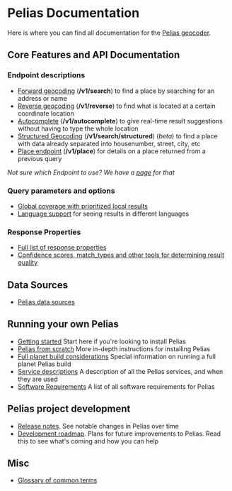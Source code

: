 # Pelias Documentation
Here is where you can find all documentation for the [Pelias geocoder](https://github.com/pelias/pelias/).

## Core Features and API Documentation

### Endpoint descriptions
- [Forward geocoding](search.md) (**/v1/search**) to find a place by searching for an address or name
- [Reverse geocoding](reverse.md) (**/v1/reverse**) to find what is located at a certain coordinate location
- [Autocomplete](autocomplete.md) (**/v1/autocomplete**) to give real-time result suggestions without having to type the whole location
- [Structured Geocoding](structured-geocoding.md) (**/v1/search/structured**) (*beta*) to find a place with data already separated into housenumber, street, city, etc
- [Place endpoint](place.md) (**/v1/place**) for details on a place returned from a previous query

_Not sure which Endpoint to use? We have a [page](search-workflows.md) for that_

### Query parameters and options
- [Global coverage with prioritized local results](search.md#prioritize-results-by-proximity)
- [Language support](language-codes.md) for seeing results in different languages

### Response Properties

- [Full list of response properties](response.md)
- [Confidence scores, match\_types and other tools for determining result quality](result-quality.md)

## Data Sources
- [Pelias data sources](data-sources.md)

## Running your own Pelias
- [Getting started](getting-started-install.md) Start here if you're looking to install Pelias
- [Pelias from scratch](pelias-from-scratch.md) More in-depth instructions for installing Pelias
- [Full planet build considerations](full-planet-considerations.md) Special information on running a full planet Pelias build
- [Service descriptions](services.md) A description of all the Pelias services, and when they are used
- [Software Requirements](requirements.md) A list of all software requirements for Pelias

## Pelias project development
- [Release notes](release-notes.md). See notable changes in Pelias over time
- [Development roadmap](development/roadmap.md). Plans for future improvements to Pelias. Read this to see what's coming and how you can help

## Misc
- [Glossary of common terms](glossary.md)

